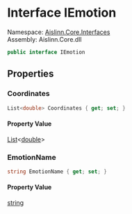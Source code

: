 # <a id="Aislinn_Core_Interfaces_IEmotion"></a> Interface IEmotion

Namespace: [Aislinn.Core.Interfaces](Aislinn.Core.Interfaces.md)  
Assembly: Aislinn.Core.dll  

```csharp
public interface IEmotion
```

## Properties

### <a id="Aislinn_Core_Interfaces_IEmotion_Coordinates"></a> Coordinates

```csharp
List<double> Coordinates { get; set; }
```

#### Property Value

 [List](https://learn.microsoft.com/dotnet/api/system.collections.generic.list\-1)<[double](https://learn.microsoft.com/dotnet/api/system.double)\>

### <a id="Aislinn_Core_Interfaces_IEmotion_EmotionName"></a> EmotionName

```csharp
string EmotionName { get; set; }
```

#### Property Value

 [string](https://learn.microsoft.com/dotnet/api/system.string)

